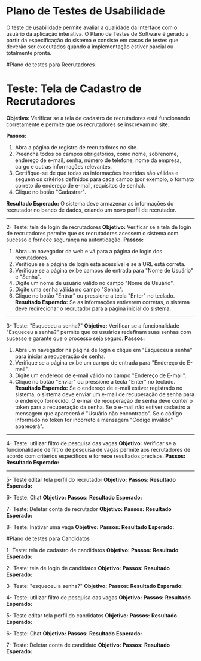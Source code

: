 # Plano de Testes de Usabilidade

O teste de usabilidade permite avaliar a qualidade da interface com o usuário da aplicação interativa. O Plano de Testes de Software é gerado a partir da especificação do sistema e consiste em casos de testes que deverão ser executados quando a implementação estiver parcial ou totalmente pronta.

#Plano de testes para Recrutadores

# Teste: Tela de Cadastro de Recrutadores

**Objetivo:** Verificar se a tela de cadastro de recrutadores está funcionando corretamente e permite que os recrutadores se inscrevam no site.

**Passos:**
1. Abra a página de registro de recrutadores no site.
2. Preencha todos os campos obrigatórios, como nome, sobrenome, endereço de e-mail, senha, número de telefone, nome da empresa, cargo e outras informações relevantes.
3. Certifique-se de que todas as informações inseridas são válidas e seguem os critérios definidos para cada campo (por exemplo, o formato correto do endereço de e-mail, requisitos de senha).
4. Clique no botão "Cadastrar".

**Resultado Esperado:**
O sistema deve armazenar as informações do recrutador no banco de dados, criando um novo perfil de recrutador.

-------------------------------------------------------------------------------------------------

2- Teste: tela de login de recrutadores
**Objetivo:** Verificar se a tela de login de recrutadores permite que os recrutadores acessem o sistema com sucesso e fornece segurança na autenticação.
**Passos:** 
1. Abra um navegador da web e vá para a página de login dos recrutadores.
2. Verifique se a página de login está acessível e se a URL está correta.
3. Verifique se a página exibe campos de entrada para "Nome de Usuário" e "Senha".
4. Digite um nome de usuário válido no campo "Nome de Usuário".
5. Digite uma senha válida no campo "Senha".
6. Clique no botão "Entrar" ou pressione a tecla "Enter" no teclado.
**Resultado Esperado:**
Se as informações estiverem corretas, o sistema deve redirecionar o recrutador para a página inicial do sistema.

-------------------------------------------------------------------------------------------------

3- Teste: "Esqueceu a senha?"
**Objetivo:** Verificar se a funcionalidade "Esqueceu a senha?" permite que os usuários redefinam suas senhas com sucesso e garante que o processo seja seguro.
**Passos:**
1. Abra um navegador na página de login e clique em "Esqueceu a senha" para iniciar a recuperação de senha.
2. Verifique se a página exibe um campo de entrada para "Endereço de E-mail".
3. Digite um endereço de e-mail válido no campo "Endereço de E-mail".
4. Clique no botão "Enviar" ou pressione a tecla "Enter" no teclado.
**Resultado Esperado:**
Se o endereço de e-mail estiver registrado no sistema, o sistema deve enviar um e-mail de recuperação de senha para o endereço fornecido.
O e-mail de recuperação de senha deve conter o token para a recuperação da senha.
Se o e-mail não estiver cadastro a mensagem que aparecerá é "Usuário não encontrado".
Se o código informado no token for incorreto a mensagem "Código inválido" aparecerá".

-------------------------------------------------------------------------------------------------

4- Teste: utilizar filtro de pesquisa das vagas
**Objetivo:** Verificar se a funcionalidade de filtro de pesquisa de vagas permite aos recrutadores de acordo com critérios específicos e fornece resultados precisos.
**Passos:**
**Resultado Esperado:**

-------------------------------------------------------------------------------------------------

5- Teste editar tela perfil do recrutador
**Objetivo:**
**Passos:**
**Resultado Esperado:**

6- Teste: Chat 
**Objetivo:**
**Passos:**
**Resultado Esperado:**

7- Teste: Deletar conta de recrutador
**Objetivo:**
**Passos:**
**Resultado Esperado:**

8- Teste: Inativar uma vaga 
**Objetivo:**
**Passos:**
**Resultado Esperado:**


#Plano de testes para Candidatos

1- Teste: tela de cadastro de candidatos
**Objetivo:**
**Passos:**
**Resultado Esperado:**

2- Teste: tela de login de candidatos
**Objetivo:**
**Passos:**
**Resultado Esperado:**

3- Teste: "esqueceu a senha?"
**Objetivo:**
**Passos:**
**Resultado Esperado:**

4- Teste: utilizar filtro de pesquisa das vagas
**Objetivo:**
**Passos:**
**Resultado Esperado:**

5- Teste editar tela perfil do candidatos
**Objetivo:**
**Passos:**
**Resultado Esperado:**

6- Teste: Chat 
**Objetivo:**
**Passos:**
**Resultado Esperado:**

7- Teste: Deletar conta de candidato
**Objetivo:**
**Passos:**
**Resultado Esperado:**


